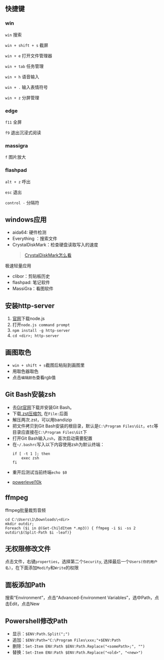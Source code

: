 ## 快捷键

### win 

`win` 搜索

`win + shift + s`	截屏

`win + e`		打开文件管理器

`win + tab` 		任务管理

`win + h`		语音输入

`win + .` 		输入表情符号

`win + z` 		分屏管理


### edge 

`f11` 		全屏

`f9` 		退出沉浸式阅读

### massigra

`f`		图片放大

### flashpad

`alt + z` 		呼出

`esc` 		退出

`control -`	分隔符

## windows应用

* aida64: 硬件检测
* Everything ：搜索文件
* CrystalDiskMark：检查硬盘读取写入的速度
	> [CrystalDiskMark怎么看](https://www.jianshu.com/p/fb235b1e76df)

极速轻量应用

* clibor：剪贴板历史
* flashpad: 笔记软件
* MassiGra：看图软件

## 安装http-server


1.  [官网](https://nodejs.org/en/download)下载node.js
2.  打开`node.js command prompt`
3.  `npm install -g http-server`
4.  `cd <dir>; http-server`

## 画图取色

* `win + shift + s`截图后粘贴到画图里
* 用取色器取色
* 点击`编辑颜色`查看rgb值

## Git Bash安装zsh

* 去[Git官网](https://git-scm.com/download/win)下载并安装Git Bash。
* 下载[.zst压缩包](https://packages.msys2.org/package/zsh?repo=msys&variant=x86_64), 在`File:`后面
* 解压两次.zst，可以用bandizip
* 把文件拷贝到Git Bash安装的根目录，默认是`C:\Program Files\Git`，`etc`等目录应直接在`C:\Program Files\Git`下
* 打开Git Bash输入`zsh`，首次启动需要配置
* 在`~/.bashrc`写入以下内容使用zsh为默认终端：
  ```shell
  if [ -t 1 ]; then
      exec zsh
  fi
  ```
* 重开后测试当前终端`echo $0`

- [powerlevel10k](https://github.com/romkatv/powerlevel10k)

## ffmpeg

ffmpeg批量裁剪音频

```
cd C:\Users\1\Downloads\<dir>
mkdir outdir;
Foreach ($i in @(Get-ChildItem *.mp3)) { ffmpeg -i $i -ss 2 outdir\$(Split-Path $i -leaf)}
```

## 无权限修改文件

点击文件，右键`properties`，选择第二个`Security`, 选择最后一个`Users(你的用户名)`，在下面添加`Modify`和`Write`的权限

## 面板添加Path

搜索“Environment”，点击“Advanced-Environment Variables”，选中Path，点击Edit，点击New

## Powershell修改Path

* 显示：`$ENV:Path.Split(";")`
* 追加：`$ENV:Path="C:\Program Files\xxx;"+$ENV:Path`
* 删除：`Set-Item ENV:Path $ENV:Path.Replace("<somePath>;", "")`
* 替换：`Set-Item ENV:Path $ENV:Path.Replace("<old>", "<new>")`
